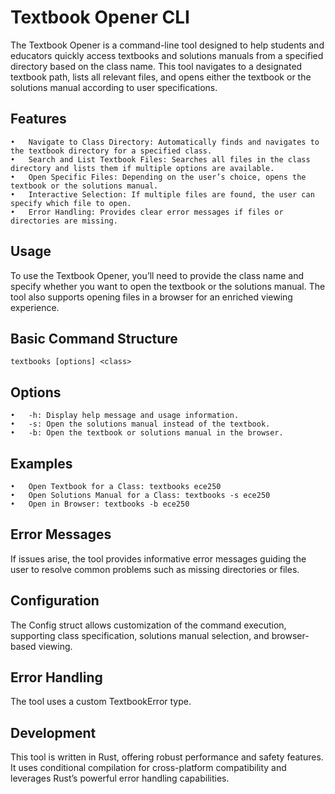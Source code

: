 # Textbook Opener CLI

The Textbook Opener is a command-line tool designed to help students and educators quickly access textbooks and solutions manuals from a specified directory based on the class name. This tool navigates to a designated textbook path, lists all relevant files, and opens either the textbook or the solutions manual according to user specifications.

## Features

	•	Navigate to Class Directory: Automatically finds and navigates to the textbook directory for a specified class.
	•	Search and List Textbook Files: Searches all files in the class directory and lists them if multiple options are available.
	•	Open Specific Files: Depending on the user’s choice, opens the textbook or the solutions manual.
	•	Interactive Selection: If multiple files are found, the user can specify which file to open.
	•	Error Handling: Provides clear error messages if files or directories are missing.

## Usage

To use the Textbook Opener, you’ll need to provide the class name and specify whether you want to open the textbook or the solutions manual. The tool also supports opening files in a browser for an enriched viewing experience.

## Basic Command Structure
```textbooks [options] <class>```

## Options

	•	-h: Display help message and usage information.
	•	-s: Open the solutions manual instead of the textbook.
	•	-b: Open the textbook or solutions manual in the browser.

## Examples

	•	Open Textbook for a Class: textbooks ece250
	•	Open Solutions Manual for a Class: textbooks -s ece250
	•	Open in Browser: textbooks -b ece250

## Error Messages

If issues arise, the tool provides informative error messages guiding the user to resolve common problems such as missing directories or files.

## Configuration

The Config struct allows customization of the command execution, supporting class specification, solutions manual selection, and browser-based viewing.

## Error Handling

The tool uses a custom TextbookError type.

## Development

This tool is written in Rust, offering robust performance and safety features. It uses conditional compilation for cross-platform compatibility and leverages Rust’s powerful error handling capabilities.
